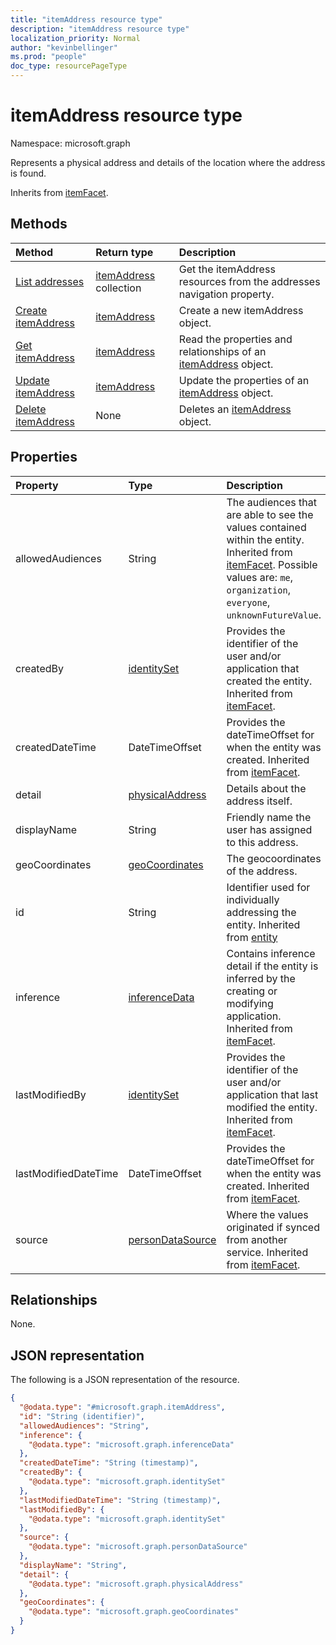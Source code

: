 ```yaml
---
title: "itemAddress resource type"
description: "itemAddress resource type"
localization_priority: Normal
author: "kevinbellinger"
ms.prod: "people"
doc_type: resourcePageType
---
```


# itemAddress resource type

Namespace: microsoft.graph

Represents a physical address and details of the location where the address is found.

Inherits from [itemFacet](../resources/itemfacet.md).

## Methods
|Method|Return type|Description|
|:---|:---|:---|
|[List addresses](../api/profile-list-addresses.md)|[itemAddress](../resources/itemaddress.md) collection|Get the itemAddress resources from the addresses navigation property.|
|[Create itemAddress](../api/profile-post-addresses.md)|[itemAddress](../resources/itemaddress.md)|Create a new itemAddress object.|
|[Get itemAddress](../api/itemaddress-get.md)|[itemAddress](../resources/itemaddress.md)|Read the properties and relationships of an [itemAddress](../resources/itemaddress.md) object.|
|[Update itemAddress](../api/itemaddress-update.md)|[itemAddress](../resources/itemaddress.md)|Update the properties of an [itemAddress](../resources/itemaddress.md) object.|
|[Delete itemAddress](../api/itemaddress-delete.md)|None|Deletes an [itemAddress](../resources/itemaddress.md) object.|

## Properties
|Property|Type|Description|
|:---|:---|:---|
|allowedAudiences|String|The audiences that are able to see the values contained within the entity. Inherited from [itemFacet](../resources/itemfacet.md). Possible values are: `me`, `organization`, `everyone`, `unknownFutureValue`.|
|createdBy|[identitySet](../resources/identityset.md)|Provides the identifier of the user and/or application that created the entity. Inherited from [itemFacet](../resources/itemfacet.md).|
|createdDateTime|DateTimeOffset|Provides the dateTimeOffset for when the entity was created. Inherited from [itemFacet](../resources/itemfacet.md).|
|detail|[physicalAddress](../resources/physicaladdress.md)|Details about the address itself.|
|displayName|String|Friendly name the user has assigned to this address. |
|geoCoordinates|[geoCoordinates](../resources/geocoordinates.md)|The geocoordinates of the address.|
|id|String|Identifier used for individually addressing the entity. Inherited from [entity](../resources/entity.md)|
|inference|[inferenceData](../resources/inferencedata.md)|Contains inference detail if the entity is inferred by the creating or modifying application. Inherited from [itemFacet](../resources/itemfacet.md).|
|lastModifiedBy|[identitySet](../resources/identityset.md)|Provides the identifier of the user and/or application that last modified the entity. Inherited from [itemFacet](../resources/itemfacet.md).|
|lastModifiedDateTime|DateTimeOffset|Provides the dateTimeOffset for when the entity was created. Inherited from [itemFacet](../resources/itemfacet.md).|
|source|[personDataSource](../resources/persondatasource.md)|Where the values originated if synced from another service. Inherited from [itemFacet](../resources/itemfacet.md).|

## Relationships
None.

## JSON representation
The following is a JSON representation of the resource.
<!-- {
  "blockType": "resource",
  "keyProperty": "id",
  "@odata.type": "microsoft.graph.itemAddress",
  "baseType": "microsoft.graph.itemFacet",
  "openType": false
}
-->
``` json
{
  "@odata.type": "#microsoft.graph.itemAddress",
  "id": "String (identifier)",
  "allowedAudiences": "String",
  "inference": {
    "@odata.type": "microsoft.graph.inferenceData"
  },
  "createdDateTime": "String (timestamp)",
  "createdBy": {
    "@odata.type": "microsoft.graph.identitySet"
  },
  "lastModifiedDateTime": "String (timestamp)",
  "lastModifiedBy": {
    "@odata.type": "microsoft.graph.identitySet"
  },
  "source": {
    "@odata.type": "microsoft.graph.personDataSource"
  },
  "displayName": "String",
  "detail": {
    "@odata.type": "microsoft.graph.physicalAddress"
  },
  "geoCoordinates": {
    "@odata.type": "microsoft.graph.geoCoordinates"
  }
}
```


